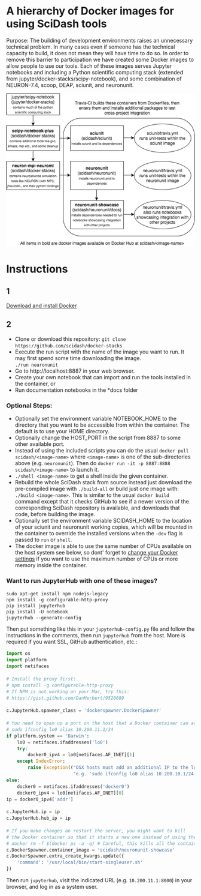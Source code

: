 # A hierarchy of Docker images for using SciDash tools

Purpose: The building of development environments raises an unnecessary technical problem. In many cases even if someone has the technical capacity to build, it does not mean they will have time to do so. In order to remove this barrier to participation we have created some Docker images to allow people to use our tools. Each of these images serves Jupyter notebooks and including a Python scientific computing stack (extended from jupyter/docker-stacks/scipy-notebook), and some combination of NEURON-7.4, scoop, DEAP, sciunit, and neuronunit.

![Docker container hierarchy](https://github.com/scidash/assets/blob/master/mockups/Containerization%20and%20Continuous%20Integration%20Workflow.png)

# Instructions

## 1
[Download and install Docker](https://www.docker.com/community-edition#/download)

## 2 
- Clone or download this repository:
`git clone https://github.com/scidash/docker-stacks`
- Execute the run script with the name of the image you want to run. 
It may first spend some time downloading the image.  
`./run neuronunit`
- Go to http://localhost:8887 in your web browser.
- Create your own notebook that can import and run the tools installed in the container, or
- Run documentation notebooks in the \*docs folder

### Optional Steps:
- Optionally set the environment variable NOTEBOOK_HOME to the directory that you want to be accessible from within the container.  The default is to use your HOME directory.  
- Optionally change the HOST_PORT in the script from 8887 to some other available port.  
- Instead of using the included scripts you can do the usual `docker pull scidash/<image-name>` where `<image-name>` is one of the sub-directories above (e.g. `neuronunit`).  Then do `docker run -it -p 8887:8888 scidash/<image-name>` to launch it.  
- `./shell <image-name>` to get a shell inside the given container.  
- Rebuild the whole SciDash stack from source instead just download the pre-compiled image with
`./build-all` or build just one image with:
`./build <image-name>`. This is similar to the usual `docker build` command except that it checks GitHub to see if a newer version of the corresponding SciDash repository is available, and downloads that code, before building the image.  
- Optionally set the environment variable SCIDASH_HOME to the location of your sciunit and neuronunit working copies, which will be mounted in the container to override the installed versions when the `-dev` flag is passed to `run` or `shell`.
- The docker image is able to use the same number of CPUs available on the host system see below, so dont' forget to [change your Docker settings](http://stackoverflow.com/questions/20123823/how-does-docker-use-cpu-cores-from-its-host-operating-system) if you want to use the maximum number of CPUs or more memory inside the container.

### Want to run JupyterHub with one of these images?  
```
sudo apt-get install npm nodejs-legacy
npm install -g configurable-http-proxy
pip install jupyterhub
pip install -U notebook
jupyterhub --generate-config
```
Then put something like this in your `jupyterhub-config.py` file and follow the instructions in the comments, then run `jupyterhub` from the host.  More is required if you want SSL, GitHub authentication, etc.:  
```python
import os
import platform
import netifaces

# Install the proxy first:
# npm install -g configurable-http-proxy
# If NPM is not working on your Mac, try this:  
# https://gist.github.com/DanHerbert/9520689

c.JupyterHub.spawner_class = 'dockerspawner.DockerSpawner'

# You need to open up a port on the host that a Docker container can access:
# sudo ifconfig lo0 alias 10.200.11.1/24
if platform.system == 'Darwin':
    lo0 = netifaces.ifaddresses('lo0')
    try:
        docker0_ipv4 = lo0[netifaces.AF_INET][1]
    except IndexError:
        raise Exception(("OSX hosts must add an additional IP to the loopback interface that the Docker container can access, "
                         "e.g. 'sudo ifconfig lo0 alias 10.200.10.1/24'"))
else:
    docker0 = netifaces.ifaddresses('docker0')
    docker0_ipv4 = lo0[netifaces.AF_INET][0]
ip = docker0_ipv4['addr']

c.JupyterHub.ip = ip
c.JupyterHub.hub_ip = ip

# If you make changes an restart the server, you might want to kill 
# the Docker container so that it starts a new one instead of using the old one:
# docker rm -f $(docker ps -a -q) # Careful, this kills all the containers. 
c.DockerSpawner.container_image = 'scidash/neuronunit-showcase'
c.DockerSpawner.extra_create_kwargs.update({
    'command': '/usr/local/bin/start-singleuser.sh'
})
```
Then run `jupyterhub`, visit the indicated URL (e.g. `10.200.11.1:8000`) in your browser, and log in as a system user.  
